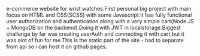 e-commerce website for wrist watches.First personal big project with main focus on HTML and CSS(SCSS) with some Javascript.It has fully functional user authorization and authentication along with a very simple cart(Node JS + MongoDB on the backend).Doing it with JWT in localstorage.Biggest challenge by far was creating userAuth and connecting it with cart,but it was alot of fun for me.This is the static part of the site - had to separate from api so i can host it on github pages.